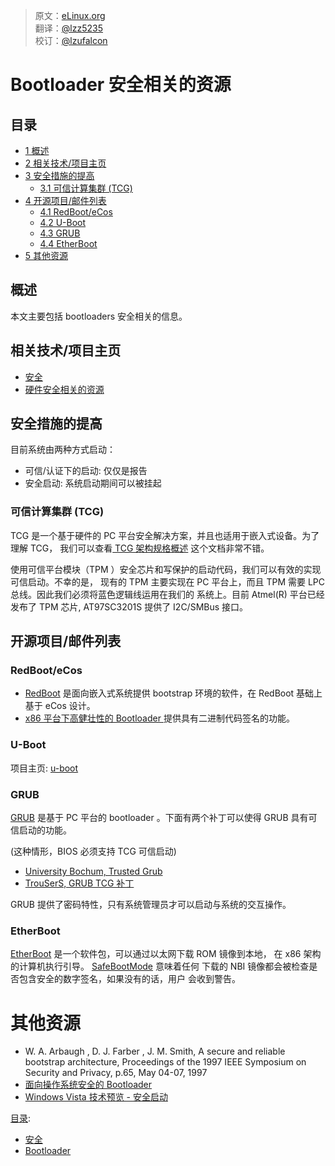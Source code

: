 > 原文：[eLinux.org](http://elinux.org/Bootloader_Security_Resources.md)<br/>
> 翻译：[@lzz5235](https://github.com/lzz5235)<br/>
> 校订：[@lzufalcon](https://github.com/lzufalcon)<br/>


# Bootloader 安全相关的资源



## 目录

-   [1 概述](#overview)
-   [2 相关技术/项目主页](#technology-project-pages)
-   [3 安全措施的提高](#security-enhancements)
    -   [3.1 可信计算集群 (TCG) ](#trusted-computing-group-tcg)
-   [4 开源项目/邮件列表](#open-source-projects-mailing-lists)
    -   [4.1 RedBoot/eCos](#redboot-ecos)
    -   [4.2 U-Boot](#u-boot)
    -   [4.3 GRUB](#grub)
    -   [4.4 EtherBoot](#etherboot)
-   [5 其他资源](#other-resources)

## 概述

本文主要包括 bootloaders 安全相关的信息。

## 相关技术/项目主页

-   [安全](http://eLinux.org/Security "Security")
-   [硬件安全相关的资源](http://eLinux.org/Security_Hardware_Resources "Security Hardware Resources")

## 安全措施的提高

目前系统由两种方式启动：

-   可信/认证下的启动: 仅仅是报告
-   安全启动: 系统启动期间可以被挂起

### 可信计算集群 (TCG)

TCG 是一个基于硬件的 PC 平台安全解决方案，并且也适用于嵌入式设备。为了理解 TCG，
我们可以查看[ TCG 架构规格概述](https://www.trustedcomputinggroup.org/groups/TCG_1_0_Architecture_Overview.pdf)
这个文档非常不错。

使用可信平台模块（TPM ）安全芯片和写保护的启动代码，我们可以有效的实现可信启动。不幸的是，
现有的 TPM 主要实现在 PC 平台上，而且 TPM 需要 LPC 总线。因此我们必须将蓝色逻辑线运用在我们的
系统上。目前 Atmel(R) 平台已经发布了 TPM 芯片, AT97SC3201S 提供了 I2C/SMBus 接口。

## 开源项目/邮件列表

### RedBoot/eCos

-   [RedBoot](http://sources.redhat.com/redboot/) 是面向嵌入式系统提供
    bootstrap 环境的软件，在 RedBoot 基础上基于 eCos 设计。
-   [ x86 平台下高健壮性的 Bootloader ](http://www.ece.uvic.ca/~ece499/2003a/group05/High%20Reliability%20Bootloader%20for%20x86%20-%20Final%20Report.htm)
    提供具有二进制代码签名的功能。

### U-Boot

项目主页: [u-boot](http://sourceforge.net/projects/u-boot/)

### GRUB

[GRUB](http://www.gnu.org/software/grub/) 是基于 PC 平台的 bootloader
。下面有两个补丁可以使得 GRUB 具有可信启动的功能。

(这种情形，BIOS 必须支持 TCG 可信启动)

-   [University Bochum, Trusted
    Grub](http://www.prosec.rub.de/trusted_grub.html)
-   [TrouSerS, GRUB TCG
    补丁](http://trousers.sourceforge.net/grub.html)

GRUB 提供了密码特性，只有系统管理员才可以启动与系统的交互操作。

### EtherBoot

[EtherBoot](http://www.etherboot.org/) 是一个软件包，可以通过以太网下载 ROM 镜像到本地，
在 x86 架构的计算机执行引导。
[SafeBootMode](http://wiki.etherboot.org/pmwiki.php/Main/SafeBootMode)
意味着任何 下载的 NBI 镜像都会被检查是否包含安全的数字签名，如果没有的话，用户
会收到警告。

# 其他资源

-   W. A. Arbaugh , D. J. Farber , J. M. Smith, A secure and reliable
    bootstrap architecture, Proceedings of the 1997 IEEE Symposium on
    Security and Privacy, p.65, May 04-07, 1997
-   [面向操作系统安全的 Bootloader ](http://www.missl.cs.umd.edu/sebos.html)
-   [Windows Vista 技术预览 - 安全启动](http://www.microsoft.com/whdc/system/platform/pcdesign/secure-start_tech.mspx)


[目录](http://eLinux.org/Special:Categories "Special:Categories"):

-   [安全](http://eLinux.org/Category:Security "Category:Security")
-   [Bootloader](http://eLinux.org/Category:Bootloader "Category:Bootloader")

